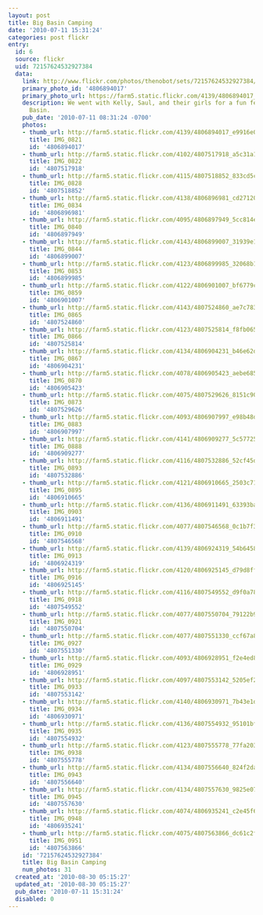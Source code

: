 ```yaml
---
layout: post
title: Big Basin Camping
date: '2010-07-11 15:31:24'
categories: post flickr
entry:
  id: 6
  source: flickr
  uid: 72157624532927384
  data:
    link: http://www.flickr.com/photos/thenobot/sets/72157624532927384/
    primary_photo_id: '4806894017'
    primary_photo_url: https://farm5.static.flickr.com/4139/4806894017_e9916e0dd2_m.jpg
    description: We went with Kelly, Saul, and their girls for a fun few days at Big
      Basin.
    pub_date: '2010-07-11 08:31:24 -0700'
    photos:
    - thumb_url: http://farm5.static.flickr.com/4139/4806894017_e9916e0dd2_s.jpg
      title: IMG_0821
      id: '4806894017'
    - thumb_url: http://farm5.static.flickr.com/4102/4807517918_a5c31a1dcf_s.jpg
      title: IMG_0822
      id: '4807517918'
    - thumb_url: http://farm5.static.flickr.com/4115/4807518852_833cd5c3c1_s.jpg
      title: IMG_0828
      id: '4807518852'
    - thumb_url: http://farm5.static.flickr.com/4138/4806896981_cd2712021e_s.jpg
      title: IMG_0834
      id: '4806896981'
    - thumb_url: http://farm5.static.flickr.com/4095/4806897949_5cc814e9a2_s.jpg
      title: IMG_0840
      id: '4806897949'
    - thumb_url: http://farm5.static.flickr.com/4143/4806899007_31939e1263_s.jpg
      title: IMG_0844
      id: '4806899007'
    - thumb_url: http://farm5.static.flickr.com/4123/4806899985_32068b17ab_s.jpg
      title: IMG_0853
      id: '4806899985'
    - thumb_url: http://farm5.static.flickr.com/4122/4806901007_bf6779c539_s.jpg
      title: IMG_0859
      id: '4806901007'
    - thumb_url: http://farm5.static.flickr.com/4143/4807524860_ae7c7838a3_s.jpg
      title: IMG_0865
      id: '4807524860'
    - thumb_url: http://farm5.static.flickr.com/4123/4807525814_f8fb065f4d_s.jpg
      title: IMG_0866
      id: '4807525814'
    - thumb_url: http://farm5.static.flickr.com/4134/4806904231_b46e62d2fc_s.jpg
      title: IMG_0867
      id: '4806904231'
    - thumb_url: http://farm5.static.flickr.com/4078/4806905423_aebe685eac_s.jpg
      title: IMG_0870
      id: '4806905423'
    - thumb_url: http://farm5.static.flickr.com/4075/4807529626_8151c9032f_s.jpg
      title: IMG_0873
      id: '4807529626'
    - thumb_url: http://farm5.static.flickr.com/4093/4806907997_e98b48ddbd_s.jpg
      title: IMG_0883
      id: '4806907997'
    - thumb_url: http://farm5.static.flickr.com/4141/4806909277_5c577251d4_s.jpg
      title: IMG_0888
      id: '4806909277'
    - thumb_url: http://farm5.static.flickr.com/4116/4807532886_52cf45d14b_s.jpg
      title: IMG_0893
      id: '4807532886'
    - thumb_url: http://farm5.static.flickr.com/4121/4806910665_2503c7138b_s.jpg
      title: IMG_0895
      id: '4806910665'
    - thumb_url: http://farm5.static.flickr.com/4136/4806911491_63393ba915_s.jpg
      title: IMG_0903
      id: '4806911491'
    - thumb_url: http://farm5.static.flickr.com/4077/4807546568_0c1b7f31c8_s.jpg
      title: IMG_0910
      id: '4807546568'
    - thumb_url: http://farm5.static.flickr.com/4139/4806924319_54b64586ef_s.jpg
      title: IMG_0913
      id: '4806924319'
    - thumb_url: http://farm5.static.flickr.com/4120/4806925145_d79d8ff010_s.jpg
      title: IMG_0916
      id: '4806925145'
    - thumb_url: http://farm5.static.flickr.com/4116/4807549552_d9f0a78c12_s.jpg
      title: IMG_0918
      id: '4807549552'
    - thumb_url: http://farm5.static.flickr.com/4077/4807550704_79122b9c1d_s.jpg
      title: IMG_0921
      id: '4807550704'
    - thumb_url: http://farm5.static.flickr.com/4077/4807551330_ccf67a8ab2_s.jpg
      title: IMG_0927
      id: '4807551330'
    - thumb_url: http://farm5.static.flickr.com/4093/4806928951_f2e4ed80ee_s.jpg
      title: IMG_0929
      id: '4806928951'
    - thumb_url: http://farm5.static.flickr.com/4097/4807553142_5205ef25db_s.jpg
      title: IMG_0933
      id: '4807553142'
    - thumb_url: http://farm5.static.flickr.com/4140/4806930971_7b43e1d0a0_s.jpg
      title: IMG_0934
      id: '4806930971'
    - thumb_url: http://farm5.static.flickr.com/4136/4807554932_95101bf99e_s.jpg
      title: IMG_0935
      id: '4807554932'
    - thumb_url: http://farm5.static.flickr.com/4123/4807555778_77fa2039b2_s.jpg
      title: IMG_0938
      id: '4807555778'
    - thumb_url: http://farm5.static.flickr.com/4134/4807556640_824f2da209_s.jpg
      title: IMG_0943
      id: '4807556640'
    - thumb_url: http://farm5.static.flickr.com/4134/4807557630_9825e07198_s.jpg
      title: IMG_0945
      id: '4807557630'
    - thumb_url: http://farm5.static.flickr.com/4074/4806935241_c2e45f6258_s.jpg
      title: IMG_0948
      id: '4806935241'
    - thumb_url: http://farm5.static.flickr.com/4075/4807563866_dc61c2ffec_s.jpg
      title: IMG_0951
      id: '4807563866'
    id: '72157624532927384'
    title: Big Basin Camping
    num_photos: 31
  created_at: '2010-08-30 05:15:27'
  updated_at: '2010-08-30 05:15:27'
  pub_date: '2010-07-11 15:31:24'
  disabled: 0
---
```


